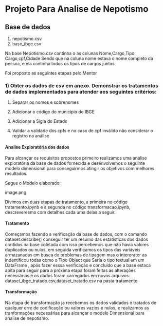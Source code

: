 # Projeto Para Analise de Nepotismo

## Base de dados 

1. nepotismo.csv
2. base_ibge.csv


Na base Nepotismo.csv continha o as colunas Nome,Cargo,Tipo Cargo,cpf,Cidade
Sendo que na coluna nome estava o nome completo da pessoa, e ela continha todos os tipos de cargos juntos

Foi proposto as seguintes etapas pelo Mentor

### 1) Obter os dados de csv em anexo. Demonstrar os tratamentos de dados implementados para atender aos seguintes critérios:

1. Separar os nomes e sobrenomes

2. Adicionar o código do municipio do IBGE 

3. Adicionar a Sigla do Estado

4. Validar a validade dos cpfs e no caso de cpf inválido não considerar o registro na análise


#### Analise Exploratória dos dados

Para alcançar os requisitos propostos primeiro realizamos uma análise exploratória da base de dados fornecida e desenvolvemos o seguinte modelo dimensional para conseguirmos atingir os objetivos com melhores resultados.

Segue o Modelo elaborado:

image.png



Divimos em duas etapas de tratamento, a primeira no código tratamento.ipynb e a segunda no código transformacao.ipynb, descreveresmo com detalhes cada uma delas a seguir.




#### Tratamento

Começamos fazendo a verificação da base de dados, com o comando dataset.describe() conseguir ter um resumo das estatísticas dos dados contidos na base coletada com isso percebemos que não havia valores  duplicados ou nulos, em seguida verificamos os tipos das variáveis armazanadas em busca de problemas de tipagem mas o interorator as indentificou todas como o Tipo Object que Seria o tipo textual em um DataFrame , após fazer esssa verificação e concluido que a base estaca apita para seguir para a próxima etapa foram feitas as alterações necessárias e os dados foram carregados em novos arquivos: dataset_ibge_tratado.csv,dataset_tratado.csv na pasta tratamento



#### Transformação


Na etapa de transformação ja recebemos os dados validados e tratados de qualquer erro de codificação ou valores vazios e nulos, e realizamos as tranformações necessárias para alcançar o modelo Dimensional para analise de nepotismo.








